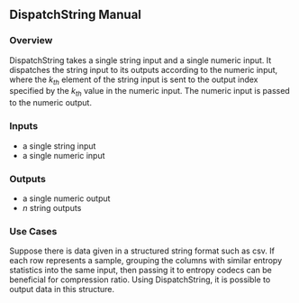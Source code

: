 ## DispatchString Manual
### Overview
DispatchString takes a single string input and a single numeric input. It dispatches the string input to its outputs according to the numeric input, where the $k_{th}$ element of the string input is sent to the output index specified by the $k_{th}$ value in the numeric input. The numeric input is passed to the numeric output.
### Inputs
- a single string input
- a single numeric input
### Outputs
- a single numeric output
- $n$ string outputs
### Use Cases
Suppose there is data given in a structured string format such as csv. If each row represents a sample, grouping the columns with similar entropy statistics into the same input, then passing it to entropy codecs can be beneficial for compression ratio. Using DispatchString, it is possible to output data in this structure.
